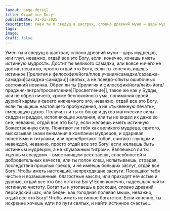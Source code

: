 ```yaml
---
layout: page-detail
title: Отдай все Богу!
publishDate: 01-01-2025
description: Умен ты и сведущ в шастрах, словно древний муни – царь мудрецов, или глуп, неважно, отдай все это Богу, если, конечно, хочешь иметь истинную мудрость. Достиг ты великого самадхи, или вовсе ничего не достиг, неважно, просто отдай это Богу, если ты конечно, ищешь...
tags:
image:
draft: false
---
```

Умен ты и сведущ в шастрах, словно древний муни – царь мудрецов, или глуп, неважно, отдай все это Богу, если, конечно, хочешь иметь истинную мудрость. Достиг ты великого самадхи, или вовсе ничего не достиг, неважно, просто отдай это Богу, если ты конечно, ищешь истинное [[религия и философия/йога/плод учения/самадхи/сахаджа-самадхи|сахаджа-самадхи]] святых, а не псевдо-опыты ошибочных состояний новичка. Обрел ли ты [[религия и философия/йога/лайя-йога/праджня-янтра/просветление|Просветление]], такое же как у Будды, или не обрел ничего, кроме беспокойного ума, понимания своей дурной кармы и своего никчемного эго, неважно, отдай все это Богу, если ты ищешь настоящего пробуждения, а не «тыквенную печать», смешащую духов. Получил ли ты от богов и духов магические силы – сиддхи и риддхи, исполняющие желания, или ты не видел их даже во сне, неважно, отдай все это Богу, если желаешь иметь истинную Божественную силу. Почитают ли тебя как великого мудреца, святого, высказывая знаки внимания в компании мудрецов, и одаривая почестями и титулами, или пренебрегают тобой, считают глупцом и невеждой, неважно, просто отдай все это Богу! если желаешь быть истинным мудрецом, а не «бумажным тигром». Являешься ли ты «ценным сосудом» – вместилищем всех заслуг, способностей и добродетельных качеств, или ты полон клеш, испытываешь, страдая, последствия прошлых грехов, и не имеешь больших заслуг, отдай все Богу! Чтобы иметь настоящие, непреходящие заслуги. Посещают тебя чистые и возвышенные, благостные мысли, или приходят нечистые и дурные, отдай все это без остатка Богу! Если конечно, надеешься найти истинную чистоту. Богат ты и утопаешь в роскоши, словно древний персидский шах, или беден, как голодная полевая мышь, неважно, отдай все это Богу! Чтобы иметь истинное богатство. Если конечно, ты искренне хочешь идти по пути святых, и найти истинное счастье... 
